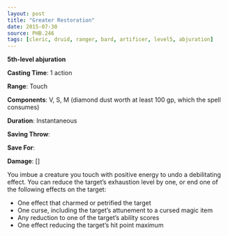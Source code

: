 ```yaml
---
layout: post
title: "Greater Restoration"
date: 2015-07-30
source: PHB.246
tags: [cleric, druid, ranger, bard, artificer, level5, abjuration]
---
```


**5th-level abjuration**

**Casting Time**: 1 action

**Range**: Touch

**Components**: V, S, M (diamond dust worth at least 100 gp, which the spell consumes)

**Duration**: Instantaneous

**Saving Throw**:

**Save For**:

**Damage**: []

You imbue a creature you touch with positive energy to undo a debilitating effect. You can reduce the target’s exhaustion level by one, or end one of the following effects on the target:

* One effect that charmed or petrified the target
* One curse, including the target’s attunement to a cursed magic item
* Any reduction to one of the target’s ability scores
* One effect reducing the target’s hit point maximum
